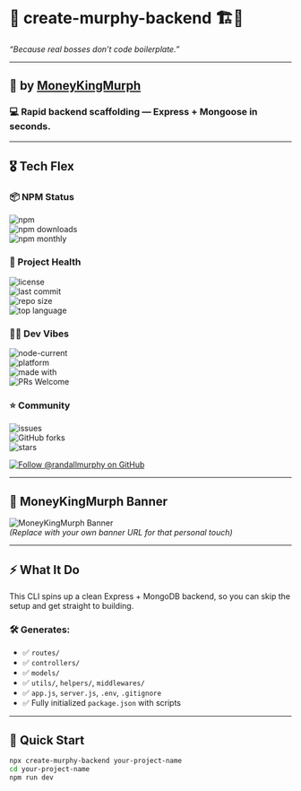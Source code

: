 # 🚀 create-murphy-backend 🏗️💼  
_“Because real bosses don’t code boilerplate.”_

---

## 👑 by [MoneyKingMurph](https://github.com/randallmurphy)

### 💻 Rapid backend scaffolding — Express + Mongoose in seconds.

---

## 🎖️ Tech Flex 

### 📦 NPM Status  
![npm](https://img.shields.io/npm/v/create-murphy-backend?color=black&label=npm%20version&style=for-the-badge)  
![npm downloads](https://img.shields.io/npm/dt/create-murphy-backend?color=blueviolet&label=downloads&style=for-the-badge)  
![npm monthly](https://img.shields.io/npm/dm/create-murphy-backend?color=darkgreen&label=monthly%20downloads&style=for-the-badge)

### 💼 Project Health  
![license](https://img.shields.io/npm/l/create-murphy-backend?style=for-the-badge)  
![last commit](https://img.shields.io/github/last-commit/randallmurphy/create-murphy-backend?style=for-the-badge)  
![repo size](https://img.shields.io/github/repo-size/randallmurphy/create-murphy-backend?style=for-the-badge)  
![top language](https://img.shields.io/github/languages/top/randallmurphy/create-murphy-backend?style=for-the-badge)

### 🧑‍💻 Dev Vibes  
![node-current](https://img.shields.io/node/v/create-murphy-backend?style=for-the-badge)  
![platform](https://img.shields.io/badge/platform-node-green?style=for-the-badge)  
![made with](https://img.shields.io/badge/Made%20with-Hustle-red?style=for-the-badge)  
![PRs Welcome](https://img.shields.io/badge/PRs-welcome-purple?style=for-the-badge)

### ⭐ Community  
![issues](https://img.shields.io/github/issues/randallmurphy/create-murphy-backend?style=for-the-badge)  
![GitHub forks](https://img.shields.io/github/forks/randallmurphy/create-murphy-backend?style=for-the-badge)  
![stars](https://img.shields.io/github/stars/randallmurphy/create-murphy-backend?style=for-the-badge)

[![Follow @randallmurphy on GitHub](https://img.shields.io/badge/GitHub-%40randallmurphy-181717?style=for-the-badge&logo=github)](https://github.com/randallmurphy)

---

## 💎 MoneyKingMurph Banner

![MoneyKingMurph Banner](https://cdn.dribbble.com/users/183545/screenshots/3945633/media/4b00ee0af061db3db4a2478c084c1d93.png)  
*(Replace with your own banner URL for that personal touch)*

---

## ⚡ What It Do

This CLI spins up a clean Express + MongoDB backend, so you can skip the setup and get straight to building.

### 🛠️ Generates:
- ✅ `routes/`
- ✅ `controllers/`
- ✅ `models/`
- ✅ `utils/`, `helpers/`, `middlewares/`
- ✅ `app.js`, `server.js`, `.env`, `.gitignore`
- ✅ Fully initialized `package.json` with scripts

---

## 🚀 Quick Start

```bash
npx create-murphy-backend your-project-name
cd your-project-name
npm run dev
